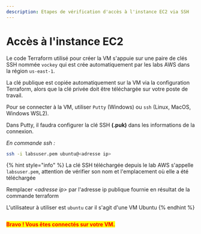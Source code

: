 ```yaml
---
description: Etapes de vérification d'accès à l'instance EC2 via SSH
---
```


# Accès à l'instance EC2

Le code Terraform utilisé pour créer la VM s'appuie sur une paire de clés SSH nommée `vockey` qui est crée automatiquement par les labs AWS dans la région `us-east-1`.

La clé publique est copiée automatiquement sur la VM via la configuration Terraform, alors que la clé privée doit être téléchargée sur votre poste de travail.

Pour se connecter à la VM, utiliser `Putty` (Windows) ou `ssh` (Linux, MacOS, Windows WSL2).

Dans Putty, il faudra configurer la clé SSH **(.puk)** dans les informations de la connexion.

_En commande ssh :_

```bash
ssh -i labsuser.pem ubuntu@<adresse ip>
```

{% hint style="info" %}
La clé SSH téléchargée depuis le lab AWS s'appelle `labsuser.pem`, attention de vérifier son nom et l'emplacement où elle a été téléchargée

Remplacer _\<adresse ip>_ par l'adresse ip publique fournie en résultat de la commande terraform

L'utilisateur à utiliser est `ubuntu` car il s'agit d'une VM Ubuntu
{% endhint %}

<figure><img src="../.gitbook/assets/image (11).png" alt=""><figcaption></figcaption></figure>

<mark style="color:red;">**Bravo ! Vous êtes connectés sur votre VM.**</mark>

